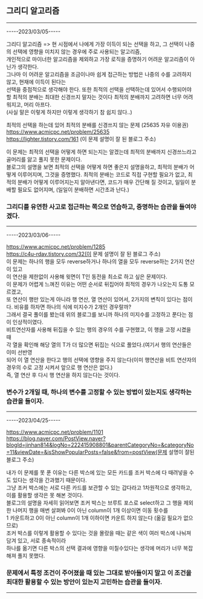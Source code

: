 ## 그리디 알고리즘

-----
-----2023/03/05-----

그리디 알고리즘 => 현 시점에서 나에게 가장 이득이 되는 선택을 하고, 그 선택이 나중의 선택에 영향을 미치지 않는 경우에 주로 사용되는 알고리즘,   
개인적으로 마이너한 알고리즘을 제외하고 가장 로직을 증명하기 어려운 알고리즘이 아닌가 생각한다.   
그나마 이 어려운 알고리즘을 조금이나마 쉽게 접근하는 방법은 나중의 수를 고려하지 않고, 현재에 이득이 된다는   
선택을 중점적으로 생각해야 한다. 또한 최적의 선택을 선택하는데 있어서 수행되어야 할 최적의 분배는 최대한 신경쓰지 말자는 것이다 최적의 분배까지 고려하면 너무 어려워지고, 머리 아프다.   
(사실 말은 이렇게 하지만 이렇게 생각하기 참 쉽지 않다..)

최적의 선택을 하는데 있어 최적의 분배를 신경쓰지 않는 문제 (25635 자유 이용권)   
https://www.acmicpc.net/problem/25635    
https://lighter.tistory.com/161 (이 문제 설명이 잘 된 블로그 주소)

이 문제는 최적의 선택을 어떻게 하면 되는지는 알겠는데 최적의 분배까지 신경쓰느라고 골머리를 앓고 풀지 못한 문제이다.   
블로그의 설명을 보면 최적의 선택을 어떻게 하면 좋은지 설명을하고, 최적의 분배가 어떻게 이루어지며, 그것을 증명했다. 최적의 분배는 코드로 직접 구현할 필요가 없고,
최적의 분배가 어떻게 이루어지는지 알아낸다면, 코드가 매우 간단해 질 것이고, 일일이 분배할 필요도 없어지며, (일일이 분배하면 시간초과 난다.)

### 그리디를 유연한 사고로 접근하는 쪽으로 연습하고, 증명하는 습관을 들여야겠다.
--------

-----2023/03/06-----

https://www.acmicpc.net/problem/1285   
https://c4u-rdav.tistory.com/32(이 문제 설명이 잘 된 블로그 주소)   
이 문제는 하나의 행을 모두 reverse하거나 하나의 열을 모두 reverse하는 2가지 연산이 있고   
이 연산을 제한없이 사용해 윗면이 T인 동전을 최소로 하고 싶은 문제이다.   
이 문제가 어렵게 느껴진 이유는 어떤 순서로 뒤집어야 최적의 경우가 나오는지 도통 모르겠고,   
또 연산이 행만 있는게 아니라 행 연산, 열 연산이 있어서, 2가지의 변칙이 있다는 점이다.
비유를 하자면 하나의 식에 미지수가 2개인 경우랄까?   
그래서 결국 풀이를 봤는데 위의 블로그를 보니까 하나의 미지수를 고정하고 푼다는 점이 인상적이였다.   
비트연산자를 사용해 뒤집을 수 있는 행의 경우의 수를 구현했고, 이 행을 고정 시켰을 때   
각 열을 확인해 해당 열의 T가 더 많으면 뒤집는 식으로 풀었다.(여기서 행의 연산들은 이미 선반영   
되어 이 열 연산을 한다고 행의 선택에 영향을 주지 않는다(이미 행연산을 비트 연산자의 경우의 수로 고정 시켜서 앞으로 행 연산은 없다.)   
즉, 열 연산 후 다시 행 연산을 하지 않는다는 것이다.

### 변수가 2개일 때, 하나의 변수를 고정할 수 있는 방법이 있는지도 생각하는 습관을 들이자.
-----

-----2023/04/25-----

https://www.acmicpc.net/problem/1101
https://blog.naver.com/PostView.naver?blogId=jinhan814&logNo=222415908801&parentCategoryNo=&categoryNo=11&viewDate=&isShowPopularPosts=false&from=postView(문제 설명이 잘된 블로그 주소)

내가 이 문제를 못 푼 이유는 다른 박스에 있는 모든 카드를 조커 박스에 다 때려넣을 수도 있다는 생각을 간과했기 때문이다.   
그냥 조커 박스에는 서로 다른 카드를 보관할 수 있는 갑다라고 1차원적으로 생각하고, 이를 활용할 생각은 못 해본 것이다.   
블로그의 설명을 자세히 읽어보면 조커 박스는 브루트 포스로 select하고 그 행을 제외한 나머지 행을 매번 살펴봐 0이 아닌 column이 1개 이상이면 이동 횟수를   
1 카운트하고 0이 아닌 column이 1개 이하이면 카운트 하지 않는다 (옮길 필요가 없으므로)   
조커 박스를 이렇게 활용할 수 있다는 것을 몰랐을 때는 같은 색이 여러 박스에 나눠져 담겨 있고, 서로 종속적이라   
하나를 옮기면 다른 박스의 선택 결과에 영향을 미칠수있다는 생각에 머리가 너무 복잡해져 풀지 못했다.   
   
### 문제에서 특정 조건이 주어졌을 때 있는 그대로 받아들이지 말고 이 조건을 최대한 활용할 수 있는 방안이 있는지 고민하는 습관을 들이자.
------
